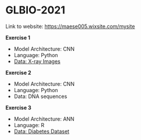 # GLBIO-2021

Link to website: https://maese005.wixsite.com/mysite

**Exercise 1**
* Model Architecture: CNN
* Language: Python
* [Data: X-ray Images](https://drive.google.com/drive/folders/1j-c1aGvZzRMP2Q1H11XJlWi7Z-ZYPEfe)

**Exercise 2**
* Model Architecture: CNN
* Language: Python
* Data: DNA sequences

**Exercise 3**
* Model Architecture: ANN
* Language: R
* [Data: Diabetes Dataset](https://www.kaggle.com/kumargh/pimaindiansdiabetescsv)

